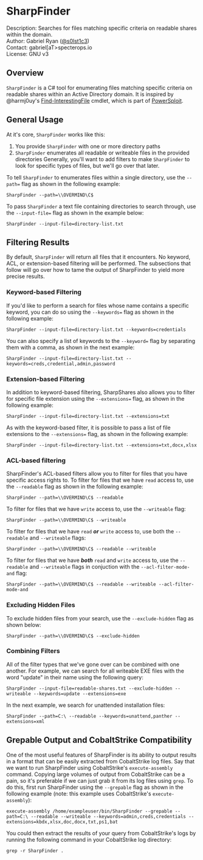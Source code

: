 # SharpFinder

Description: Searches for files matching specific criteria on readable shares within the domain.\
Author: Gabriel Ryan ([@s0lst1c3](https://twitter.com/s0lst1c3/))\
Contact: gabriel[aT>specterops.io\
License: GNU v3

## Overview

`SharpFinder` is a C# tool for enumerating files matching specific criteria on readable shares within an Active Directory domain. It is inspired by @harmj0uy's [Find-InterestingFile](https://powersploit.readthedocs.io/en/latest/Recon/Find-InterestingFile/) cmdlet, which is part of [PowerSploit](https://github.com/PowerShellMafia/PowerSploit). 

## General Usage

At it's core, `SharpFinder` works like this:
1. You provide `SharpFinder` with one or more directory paths
2. `SharpFinder` enumerates all readable or writeable files in the provided directories
Generally, you'll want to add filters to make `SharpFinder` to look for specific types of files, but we'll go over that later.

To tell `SharpFinder` to enumerates files within a single directory, use the `--path=` flag as shown in the following example:

```
SharpFinder --path=\\OVERMIND\C$
```

To pass `SharpFinder` a text file containing directories to search through, use the `--input-file=` flag as shown in the example below:

```
SharpFinder --input-file=directory-list.txt
```

## Filtering Results

By default, `SharpFinder` will return all files that it encounters. No keyword, ACL, or extension-based filtering will be performed. The subsections that follow will go over how to tame the output of SharpFinder to yield more precise results.

### Keyword-based Filtering

If you'd like to perform a search for files whose name contains a specific keyword, you can do so using the `--keywords=` flag as shown in the following example:

```
SharpFinder --input-file=directory-list.txt --keywords=credentials
```

You can also specify a list of keywords to the `--keyword=` flag by separating them with a comma, as shown in the next example:

```
SharpFinder --input-file=directory-list.txt --keywords=creds,credential,admin,password
```

### Extension-based Filtering

In addition to keyword-based filtering, SharpShares also allows you to filter for specific file extension using the `--extensions=` flag, as shown in the following example:

```
SharpFinder --input-file=directory-list.txt --extensions=txt
```

As with the keyword-based filter, it is possible to pass a list of file extensions to the `--extensions=` flag, as shown in the following example:

```
SharpFinder --input-file=directory-list.txt --extensions=txt,docx,xlsx
```

### ACL-based filtering

SharpFinder's ACL-based filters allow you to filter for files that you have specific access rights to. To filter for files that we have `read` access to, use the `--readable` flag as shown in the following example:

```
SharpFinder --path=\\OVERMIND\C$ --readable
```

To filter for files that we have `write` access to, use the `--writeable` flag:

```
SharpFinder --path=\\OVERMIND\C$ --writeable
```

To filter for files that we have `read` ___or___ `write` access to, use both the `--readable` and `--writeable` flags:

```
SharpFinder --path=\\OVERMIND\C$ --readable --writeable
```

To filter for files that we have ___both___ `read` and `write` access to, use the `--readable` and `--writeable` flags in conjuction with the `--acl-filter-mode-and` flag:

```
SharpFinder --path=\\OVERMIND\C$ --readable --writeable --acl-filter-mode-and
```

### Excluding Hidden Files

To exclude hidden files from your search, use the `--exclude-hidden` flag as shown below:

```
SharpFinder --path=\\OVERMIND\C$ --exclude-hidden
```

### Combining Filters

All of the filter types that we've gone over can be combined with one another. For example, we can search for all writeable EXE files with the word "update" in their name using the following query:

```
SharpFinder --input-file=readable-shares.txt --exclude-hidden --writeable --keywords=update --extensions=exe
```

In the next example, we search for unattended installation files:

```
SharpFinder --path=C:\ --readable --keywords=unattend,panther --extensions=xml
```

## Grepable Output and CobaltStrike Compatibility

One of the most useful features of SharpFinder is its ability to output results in a format that can be easily extracted from CobaltStrike log files. Say that we want to run SharpFinder using CobaltStrike's `execute-assembly` command. Copying large volumes of output from CobaltStrike can be a pain, so it's preferable if we can just grab it from its log files using `grep`. To do this, first run SharpFinder using the `--grepable` flag as shown in the following example (note: this example uses CobaltStrike's `execute-assembly`):

```
execute-assembly /home/exampleuser/bin/SharpFinder --grepable --path=C:\ --readable --writeable --keywords=admin,creds,credentials --extensions=kbdx,xlsx,doc,docx,txt,ps1,bat
```

You could then extract the results of your query from CobaltStrike's logs by running the following command in your CobaltStrike log directory:

```
grep -r SharpFinder .
```
